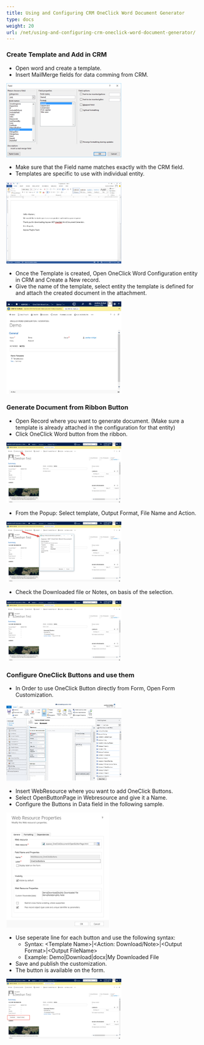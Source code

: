 ```yaml
---
title: Using and Configuring CRM OneClick Word Document Generator
type: docs
weight: 20
url: /net/using-and-configuring-crm-oneclick-word-document-generator/
---
```


### **Create Template and Add in CRM**
- Open word and create a template.
- Insert MailMerge fields for data comming from CRM. 

![todo:image_alt_text](using-and-configuring-crm-oneclick-word-document-generator_1)

- Make sure that the Field name matches exactly with the CRM field.
- Templates are specific to use with individual entity. 

![todo:image_alt_text](using-and-configuring-crm-oneclick-word-document-generator_2)

- Once the Template is created, Open OneClick Word Configuration entity in CRM and Create a New record.
- Give the name of the template, select entity the template is defined for and attach the created document in the attachment. 

![todo:image_alt_text](using-and-configuring-crm-oneclick-word-document-generator_3)
### **Generate Document from Ribbon Button**
- Open Record where you want to generate document. (Make sure a template is already attached in the configuration for that entity)
- Click OneClick Word button from the ribbon. 

![todo:image_alt_text](using-and-configuring-crm-oneclick-word-document-generator_4)

- From the Popup: Select template, Output Format, File Name and Action. 

![todo:image_alt_text](using-and-configuring-crm-oneclick-word-document-generator_5)

- Check the Downloaded file or Notes, on basis of the selection. 

![todo:image_alt_text](using-and-configuring-crm-oneclick-word-document-generator_6)
### **Configure OneClick Buttons and use them**
- In Order to use OneClick Button directly from Form, Open Form Customization. 

![todo:image_alt_text](using-and-configuring-crm-oneclick-word-document-generator_7)

- Insert WebResource where you want to add OneClick Buttons.
- Select OpenButtonPage in Webresource and give it a Name.
- Configure the Buttons in Data field in the following sample. 

![todo:image_alt_text](using-and-configuring-crm-oneclick-word-document-generator_8)

- Use seperate line for each button and use the following syntax: 
  - Syntax: &lt;Template Name&gt;|&lt;Action: Download/Note&gt;|&lt;Output Format&gt;|&lt;Output FileName&gt;
  - Example: Demo|Download|docx|My Downloaded File
- Save and publish the customization.
- The button is available on the form. 

![todo:image_alt_text](using-and-configuring-crm-oneclick-word-document-generator_9)
